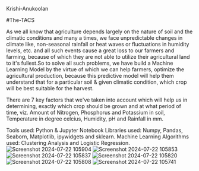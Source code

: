 
Krishi-Anukoolan

#The-TACS

As we all know that agriculture depends largely on the nature of soil and the climatic conditions and many a times, we face unpredictable changes in climate like, non-seasonal rainfall or heat waves or fluctuations in humidity levels, etc. and all such events cause a great loss to our farmers and farming, because of which they are not able to utilize their agricultural land to it's fullest.So to solve all such problems, we have build a Machine Learning Model by the virtue of which we can help farmers, optimize the agricultural production, because this predictive model will help them understand that for a particular soil & given climatic condition, which crop will be best suitable for the harvest.

There are 7 key factors that we've taken into account which will help us in determining, exactly which crop should be grown and at what period of time, viz. Amount of Nitrogen, Phosphorus and Potassium in soil, Temperature in degree celcius, Humidity, pH and Rainfall in mm.

Tools used: Python & Jupyter Notebook Libraries used: Numpy, Pandas, Seaborn, Matplotlib, ipywidgets and sklearn. Machine Learning Algorithms used: Clustering Analysis and Logistic Regression.
![Screenshot 2024-07-22 105904](https://github.com/user-attachments/assets/41e347fb-f083-4e6c-aaf7-5704eea98f16)
![Screenshot 2024-07-22 105853](https://github.com/user-attachments/assets/632ff01e-0613-4240-99bc-86c96fed698d)
![Screenshot 2024-07-22 105837](https://github.com/user-attachments/assets/dfdb31b3-d314-43dd-a98d-38d2ed66cbc0)
![Screenshot 2024-07-22 105820](https://github.com/user-attachments/assets/ea2deb06-1459-4b9d-a740-394e84a8acd7)
![Screenshot 2024-07-22 105808](https://github.com/user-attachments/assets/8e243553-9a5f-43c2-bd41-5d87731570bc)
![Screenshot 2024-07-22 105741](https://github.com/user-attachments/assets/23f6e52f-8044-43c1-9866-077cce34e060)
